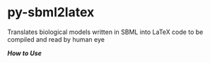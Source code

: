 # py-sbml2latex
Translates biological models written in SBML into LaTeX code to be compiled and read by human eye

***How to Use***
